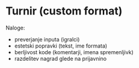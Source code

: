 # Turnir (custom format)

Naloge:
- preverjanje inputa (igralci)
- estetski popravki (tekst, ime formata)
- berljivost kode (komentarji, imena spremenljivk)
- razdelitev nagrad glede na prijavnino